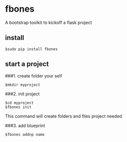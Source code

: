 # fbones
A bootstrap toolkit to kickoff a flask project

## install
    $sudo pip install fbones

## start a project

###1. create folder your self

    $mkdir myproject

###2. init project

    $cd myproject
    $fbones init
    
   This command will create folders and files project needed

###3. add blueprint

    $fbones addnp name



